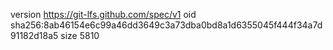 version https://git-lfs.github.com/spec/v1
oid sha256:8ab46154e6c99a46dd3649c3a73dba0bd8a1d6355045f444f34a7d91182d18a5
size 5810
